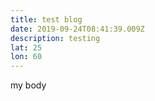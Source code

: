 ```yaml
---
title: test blog
date: 2019-09-24T08:41:39.009Z
description: testing
lat: 25
lon: 60
---
```

my body
